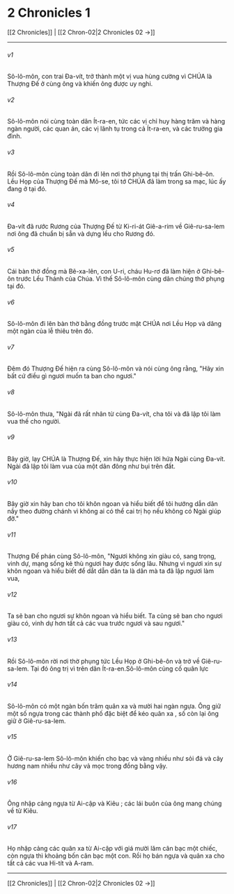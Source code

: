 # 2 Chronicles 1

[[2 Chronicles]] | [[2 Chron-02|2 Chronicles 02 →]]
***



###### v1 
Sô-lô-môn, con trai Đa-vít, trở thành một vị vua hùng cường vì CHÚA là Thượng Đế ở cùng ông và khiến ông được uy nghi. 

###### v2 
Sô-lô-môn nói cùng toàn dân Ít-ra-en, tức các vị chỉ huy hàng trăm và hàng ngàn người, các quan án, các vị lãnh tụ trong cả Ít-ra-en, và các trưởng gia đình. 

###### v3 
Rồi Sô-lô-môn cùng toàn dân đi lên nơi thờ phụng tại thị trấn Ghi-bê-ôn. Lều Họp của Thượng Đế mà Mô-se, tôi tớ CHÚA đã làm trong sa mạc, lúc ấy đang ở tại đó. 

###### v4 
Đa-vít đã rước Rương của Thượng Đế từ Ki-ri-át Giê-a-rim về Giê-ru-sa-lem nơi ông đã chuẩn bị sẵn và dựng lều cho Rương đó. 

###### v5 
Cái bàn thờ đồng mà Bê-xa-lên, con U-ri, cháu Hu-rơ đã làm hiện ở Ghi-bê-ôn trước Lều Thánh của Chúa. Vì thế Sô-lô-môn cùng dân chúng thờ phụng tại đó. 

###### v6 
Sô-lô-môn đi lên bàn thờ bằng đồng trước mặt CHÚA nơi Lều Họp và dâng một ngàn của lễ thiêu trên đó. 

###### v7 
Đêm đó Thượng Đế hiện ra cùng Sô-lô-môn và nói cùng ông rằng, "Hãy xin bất cứ điều gì ngươi muốn ta ban cho ngươi." 

###### v8 
Sô-lô-môn thưa, "Ngài đã rất nhân từ cùng Đa-vít, cha tôi và đã lập tôi làm vua thế cho người. 

###### v9 
Bây giờ, lạy CHÚA là Thượng Đế, xin hãy thực hiện lời hứa Ngài cùng Đa-vít. Ngài đã lập tôi làm vua của một dân đông như bụi trên đất. 

###### v10 
Bây giờ xin hãy ban cho tôi khôn ngoan và hiểu biết để tôi hướng dẫn dân nầy theo đường chánh vì không ai có thể cai trị họ nếu không có Ngài giúp đỡ." 

###### v11 
Thượng Đế phán cùng Sô-lô-môn, "Ngươi không xin giàu có, sang trọng, vinh dự, mạng sống kẻ thù ngươi hay được sống lâu. Nhưng vì ngươi xin sự khôn ngoan và hiểu biết để dắt dẫn dân ta là dân mà ta đã lập ngươi làm vua, 

###### v12 
Ta sẽ ban cho ngươi sự khôn ngoan và hiểu biết. Ta cũng sẽ ban cho ngươi giàu có, vinh dự hơn tất cả các vua trước ngươi và sau ngươi." 

###### v13 
Rồi Sô-lô-môn rời nơi thờ phụng tức Lều Họp ở Ghi-bê-ôn và trở về Giê-ru-sa-lem. Tại đó ông trị vì trên dân Ít-ra-en.Sô-lô-môn củng cố quân lực 

###### v14 
Sô-lô-môn có một ngàn bốn trăm quân xa và mười hai ngàn ngựa. Ông giữ một số ngựa trong các thành phố đặc biệt để kéo quân xa , số còn lại ông giữ ở Giê-ru-sa-lem. 

###### v15 
Ở Giê-ru-sa-lem Sô-lô-môn khiến cho bạc và vàng nhiều như sỏi đá và cây hương nam nhiều như cây vả mọc trong đồng bằng vậy. 

###### v16 
Ông nhập cảng ngựa từ Ai-cập và Kiêu ; các lái buôn của ông mang chúng về từ Kiêu. 

###### v17 
Họ nhập cảng các quân xa từ Ai-cập với giá mười lăm cân bạc một chiếc, còn ngựa thì khoảng bốn cân bạc một con. Rồi họ bán ngựa và quân xa cho tất cả các vua Hi-tít và A-ram.

***
[[2 Chronicles]] | [[2 Chron-02|2 Chronicles 02 →]]
